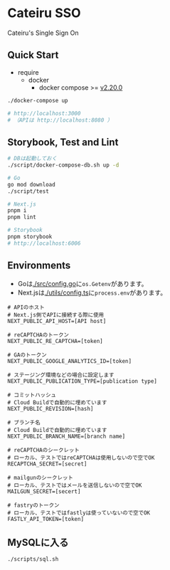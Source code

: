 # Cateiru SSO

Cateiru's Single Sign On

## Quick Start

- require
  - docker
    - docker compose >= [v2.20.0](https://github.com/docker/compose/releases/tag/v2.20.0)

```bash
./docker-compose up

# http://localhost:3000
# （APIは http://localhost:8080 ）
```

## Storybook, Test and Lint

```bash
# DBは起動しておく
./script/docker-compose-db.sh up -d

# Go
go mod download
./script/test

# Next.js
pnpm i
pnpm lint

# Storybook
pnpm storybook
# http://localhost:6006
```

## Environments

- Goは[./src/config.go](./src/config.go)に`os.Getenv`があります。
- Next.jsは[./utils/config.ts](./utils/config.ts)に`process.env`があります。

```env
# APIのホスト
# Next.js側でAPIに接続する際に使用
NEXT_PUBLIC_API_HOST=[API host]

# reCAPTCHAのトークン
NEXT_PUBLIC_RE_CAPTCHA=[token]

# GAのトークン
NEXT_PUBLIC_GOOGLE_ANALYTICS_ID=[token]

# ステージング環境などの場合に設定します
NEXT_PUBLIC_PUBLICATION_TYPE=[publication type]

# コミットハッシュ
# Cloud Buildで自動的に埋めています
NEXT_PUBLIC_REVISION=[hash]

# ブランチ名
# Cloud Buildで自動的に埋めています
NEXT_PUBLIC_BRANCH_NAME=[branch name]

# reCAPTCHAのシークレット
# ローカル、テストではreCAPTCHAは使用しないので空でOK
RECAPTCHA_SECRET=[secret]

# mailgunのシークレット
# ローカル、テストではメールを送信しないので空でOK
MAILGUN_SECRET=[secert]

# fastryのトークン
# ローカル、テストではfastlyは使っていないので空でOK
FASTLY_API_TOKEN=[token]
```

## MySQLに入る

```bash
./scripts/sql.sh
```
